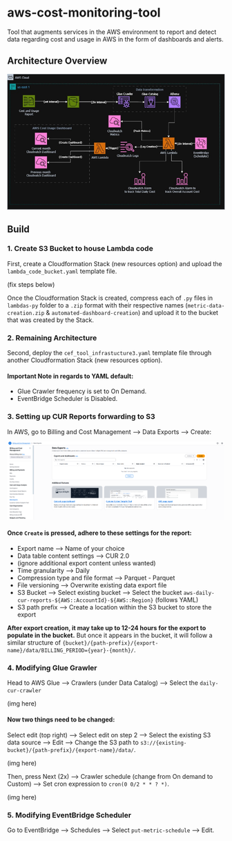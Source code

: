 # aws-cost-monitoring-tool
Tool that augments services in the AWS environment to report and detect data regarding cost and usage in AWS in the form of dashboards and alerts.

## Architecture Overview
![Image of Solution Architecture](./imgs/architecture.jpeg)

## Build
### 1. Create S3 Bucket to house Lambda code
First, create a Cloudformation Stack (new resources option) and upload the `lambda_code_bucket.yaml` template file. 

(fix steps below)

Once the Cloudformation Stack is created, compress each of `.py` files in `lambdas-py` folder to a `.zip` format with their respective names (`metric-data-creation.zip` & `automated-dashboard-creation`) and upload it to the bucket that was created by the Stack.

### 2. Remaining Architecture
Second, deploy the `cef_tool_infrastucture3.yaml` template file through another Cloudformation Stack (new resources option).
#### Important Note in regards to YAML default:
- Glue Crawler frequency is set to On Demand.
- EventBridge Scheduler is Disabled.

### 3. Setting up CUR Reports forwarding to S3
In AWS, go to Billing and Cost Management --> Data Exports --> Create:

![Image of Data Exports Screen](./imgs/data_exports.png)

#### Once `Create` is pressed, adhere to these settings for the report:
- Export name --> Name of your choice
- Data table content settings --> CUR 2.0
- (ignore additional export content unless wanted)
- Time granularity --> Daily
- Compression type and file format --> Parquet - Parquet
- File versioning --> Overwrite existing data export file
- S3 Bucket --> Select existing bucket --> Select the bucket `aws-daily-cur-reports-${AWS::AccountId}-${AWS::Region}` (follows YAML)
- S3 path prefix --> Create a location within the S3 bucket to store the export

**After export creation, it may take up to 12-24 hours for the export to populate in the bucket.** But once it appears in the bucket, it will follow a similar structure of `{bucket}/{path-prefix}/{export-name}/data/BILLING_PERIOD={year}-{month}/`.

### 4. Modifying Glue Grawler
Head to AWS Glue --> Crawlers (under Data Catalog) --> Select the `daily-cur-crawler`

(img here)

#### Now two things need to be changed:
Select edit (top right) --> Select edit on step 2 --> Select the existing S3 data source --> Edit --> Change the S3 path to `s3://{existing-bucket}/{path-prefix}/{export-name}/data/`.

(img here)

Then, press Next (2x) --> Crawler schedule (change from On demand to Custom) --> Set cron expression to `cron(0 0/2 * * ? *)`.

(img here)

### 5. Modifying EventBridge Scheduler
Go to EventBridge --> Schedules --> Select `put-metric-schedule` --> Edit.

